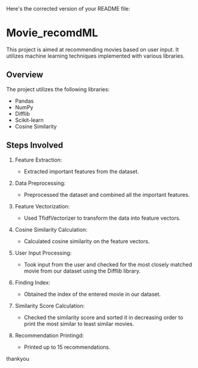 Here's the corrected version of your README file:


# Movie_recomdML

This project is aimed at recommending movies based on user input. It utilizes machine learning techniques implemented with various libraries.

## Overview

The project utilizes the following libraries:
- Pandas
- NumPy
- Difflib
- Scikit-learn
- Cosine Similarity

## Steps Involved

1. Feature Extraction:
   - Extracted important features from the dataset.

2. Data Preprocessing:
   - Preprocessed the dataset and combined all the important features.

3. Feature Vectorization:
   - Used TfidfVectorizer to transform the data into feature vectors.

4. Cosine Similarity Calculation:
   - Calculated cosine similarity on the feature vectors.

5. User Input Processing:
   - Took input from the user and checked for the most closely matched movie from our dataset using the Difflib library.

6. Finding Index:
   - Obtained the index of the entered movie in our dataset.

7. Similarity Score Calculation:
   - Checked the similarity score and sorted it in decreasing order to print the most similar to least similar movies.

8. Recommendation Printingd:
   - Printed up to 15 recommendations.
   
thankyou
